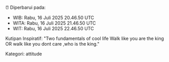 ⏰ Diperbarui pada:
- WIB: Rabu, 16 Juli 2025 20.46.50 UTC
- WITA: Rabu, 16 Juli 2025 21.46.50 UTC
- WIT: Rabu, 16 Juli 2025 22.46.50 UTC

Kutipan Inspiratif:
"Two fundamentals of cool life  Walk like you are the king OR walk like you dont care ,who is the king."


Kategori: attitude

